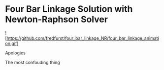 # Four Bar Linkage Solution with Newton-Raphson Solver

![https://github.com/fredfurst/four_bar_linkage_NR/four_bar_linkage_animation.gif]

Apologies

The most confouding thing